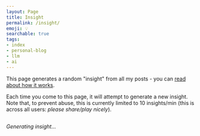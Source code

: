 ```yaml
---
layout: Page
title: Insight
permalink: /insight/
emoji: 💡
searchable: true
tags:
- index
- personal-blog
- llm
- ai
---
```

This page generates a random "insight" from all my posts - you can [read about how it works](https://www.joshbeckman.org/blog/using-an-llmand-rag-to-wring-insights-from-my-posts).

Each time you come to this page, it will attempt to generate a new insight. Note that, to prevent abuse, this is currently limited to 10 insights/min (this is across all users: _please share/play nicely_).

<h2 id="topic"></h2>
<div id="insight"><em>Generating insight...</em></div>
<script src="/assets/js/insight.js"></script>
